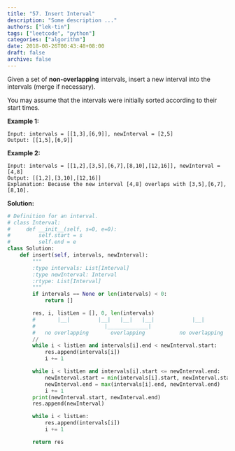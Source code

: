 ```yaml
---
title: "57. Insert Interval"
description: "Some description ..."
authors: ["lek-tin"]
tags: ["leetcode", "python"]
categories: ["algorithm"]
date: 2018-08-26T00:43:48+08:00
draft: false
archive: false
---
```

Given a set of **non-overlapping** intervals, insert a new interval into the intervals (merge if necessary).

You may assume that the intervals were initially sorted according to their start times.

**Example 1:**
```
Input: intervals = [[1,3],[6,9]], newInterval = [2,5]
Output: [[1,5],[6,9]]
```
**Example 2:**
```
Input: intervals = [[1,2],[3,5],[6,7],[8,10],[12,16]], newInterval = [4,8]
Output: [[1,2],[3,10],[12,16]]
Explanation: Because the new interval [4,8] overlaps with [3,5],[6,7],[8,10].
```
**Solution:**
```python
# Definition for an interval.
# class Interval:
#     def __init__(self, s=0, e=0):
#         self.start = s
#         self.end = e
class Solution:
    def insert(self, intervals, newInterval):
        """
        :type intervals: List[Interval]
        :type newInterval: Interval
        :rtype: List[Interval]
        """
        if intervals == None or len(intervals) < 0:
            return []

        res, i, listLen = [], 0, len(intervals) 
        #       |__|         |__|   |__|   |__|            |__|         
        #                      |_____________|
        #   no overlapping       overlapping           no overlapping
        // 
        while i < listLen and intervals[i].end < newInterval.start:
            res.append(intervals[i])
            i += 1

        while i < listLen and intervals[i].start <= newInterval.end:
            newInterval.start = min(intervals[i].start, newInterval.start)
            newInterval.end = max(intervals[i].end, newInterval.end)
            i += 1
        print(newInterval.start, newInterval.end)
        res.append(newInterval)

        while i < listLen:
            res.append(intervals[i])
            i += 1

        return res
```